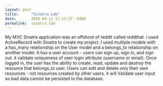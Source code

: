 ```yaml
---
layout: post
title:      "Sinatra Lab"
date:       2020-04-11 17:11:37 -0400
permalink:  sinatra_lab
---
```



My MVC Sinatra application was an offshoot of reddit called reddthat. I used ActiveRecord with Sinatra to create my project. I used multiple models with a has_many relationship on the User model and a belongs_to relationship on another model. It has a user account - users can sign up, sign in, and sign out. it validate uniqueness of user login attribute (username or email). Once logged in, the user has the ability to create, read, update and destroy the resource that belongs_to user. Users can edit and delete only their own resources - not resources created by other users. it will Validate user input so bad data cannot be persisted to the database.
